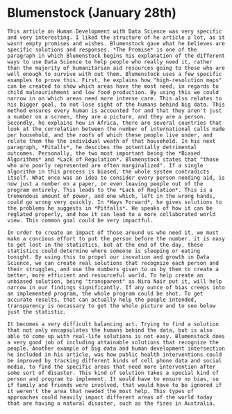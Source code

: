 # Blumenstock (January 28th)

    This article on Human Development with Data Science was very specific and very interesting. I liked the structure of he article a lot, as it wasnt empty promises and wishes. Blumenstock gave what he believes are specific solutions and responses. *The Promise* is one of the paragraph in which Blumenstock begins his explanation of the different ways to use Data Science to help people who really need it, rather than the majority of humanitarian aid resources going to those who are well enough to survive with out them. Blumenstock uses a few specific examples to prove this. First, he explains how "high-resolution maps" can be created to show which areas have the most need, in regards to child malnourishment and low food production. By using this we could narrow in on which areas need more intense care. This also relates to his bigger goal, to not lose sight of the humans behind big data. This method ensures every human is accounted for and that they aren't just a number on a screen, they are a picture, and they are a person. Secondly, he explains how in Africa, there are several countries that look at the correlation between the number of international calls made per household, and the roofs of which these people live under, and relate them the the individual weath of that household. In his next paragraph, *Pitalls*, he descibes the potentially detrimental outcomes. Personally, the two most important being the *Biased Algorithms* and *Lack of Regulation*. Blumenstock states that "those who are poorly represented are often marginalized". If a single algorithm in this process is biased, the whole system contradicts itself. What once was an idea to consider every person needing aid, is now just a number on a paper, or even leaving people out of the program entirely. This leads to the *Lack of Reglation*. This is a tremendous amount of power, and one which, left in the wrong hands, could go wrong very quickly. In *Ways Forward*, he gives solutions to the problems he suggests in *Pitfalls*. He speaks of how it can be reglated properly, and how it can lead to a more collaborated world view. This common goal could be very impactful.

    In order to create an impact of those around us who need it, we must make a concious effort to put the person before the number. it is easy to get lost in the statistics, but at the end of the day, these statistics could determine where someone is sleeping or eating tonight. By using this to propel our inovation and growth in Data Science, we can create real solutions that recognize each person and their struggles, and use the numbers given to us by them to create a better, more efficient and resourceful world. To help create an unbiased solution, being "transparent" as Nira Nair put it, will help narrow in our findings significantly. If any ounce of bias creeps into an implemented program, the whole program could be shot. To get accurate results, that can actually help the people intended, transparency is necassary to get the whole picture and to see below just the statistic. 

    It becomes a very difficult balancing act. Trying to find a solution that not only encapsulates the humans behind the data, but is also able to come up with real-life solutions is not easy. Blumenstock does a very good job of including attainable solutions that recognize the people. Another example of big data and human development intersection he included in his article, was how public health interventions could be improved by tracking different kinds of cell phone data and social media, to find the specific areas that need more intervention after some sort of disaster. This kind of solution takes a special kind of person and program to implement. It would have to ensure no bias, so if family and friends were involved, that would have to be ignored if it weren't the area that needed the most help. This types of approaches could heavily impact different areas of the world today that are having a natural disaster, such as the fires in Australia. 

